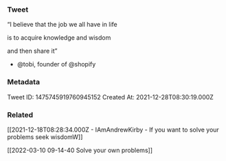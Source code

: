 ### Tweet
“I believe that the job we all have in life

is to acquire knowledge and wisdom 

and then share it”

- @tobi, founder of @shopify

### Metadata
Tweet ID: 1475745919760945152
Created At: 2021-12-28T08:30:19.000Z

### Related
[[2021-12-18T08:28:34.000Z - IAmAndrewKirby - If you want to solve your problems seek wisdomW]]

[[2022-03-10 09-14-40 Solve your own problems]]

